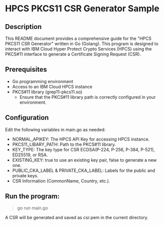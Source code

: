 # HPCS PKCS11 CSR Generator Sample

## Description
This README document provides a comprehensive guide for the "HPCS PKCS11 CSR Generator" written in Go (Golang). This program is designed to interact with IBM Cloud Hyper Protect Crypto Services (HPCS) using the PKCS#11 interface to generate a Certificate Signing Request (CSR).

## Prerequisites
* Go programming environment
* Access to an IBM Cloud HPCS instance
* PKCS#11 library (grep11-pkcs11.so)
  * Ensure that the PKCS#11 library path is correctly configured in your environment.

## Configuration
Edit the following variables in main.go as needed:

* NORMAL_APIKEY: The HPCS API Key for accessing HPCS instance.
* PKCS11_LIBARY_PATH: Path to the PKCS#11 library.
* KEY_TYPE: The key type for CSR ECDSA(P-224, P-256, P-384, P-521), ED25519, or RSA.
* EXISTING_KEY: true to use an existing key pair, false to generate a new one.
* PUBLIC_CKA_LABEL & PRIVATE_CKA_LABEL: Labels for the public and private keys.
* CSR Information (CommonName, Country, etc.).

## Run the program:
> go run main.go

A CSR will be generated and saved as csr.pem in the current directory.